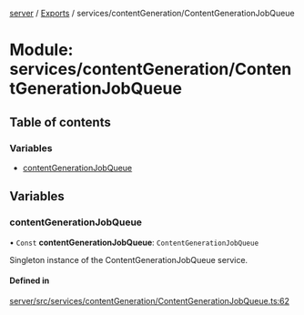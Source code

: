 [server](../README.md) / [Exports](../modules.md) / services/contentGeneration/ContentGenerationJobQueue

# Module: services/contentGeneration/ContentGenerationJobQueue

## Table of contents

### Variables

- [contentGenerationJobQueue](services_contentGeneration_ContentGenerationJobQueue.md#contentgenerationjobqueue)

## Variables

### contentGenerationJobQueue

• `Const` **contentGenerationJobQueue**: `ContentGenerationJobQueue`

Singleton instance of the ContentGenerationJobQueue service.

#### Defined in

[server/src/services/contentGeneration/ContentGenerationJobQueue.ts:62](https://github.com/niklas-joh/french-learning-platform/blob/df287cd90d2fc20ebbe1da4bb7d2c97b195a5de7/server/src/services/contentGeneration/ContentGenerationJobQueue.ts#L62)
